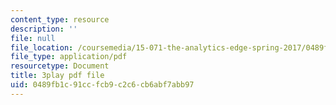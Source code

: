 ```yaml
---
content_type: resource
description: ''
file: null
file_location: /coursemedia/15-071-the-analytics-edge-spring-2017/0489fb1c91ccfcb9c2c6cb6abf7abb97_4MhGi6JSGbA.pdf
file_type: application/pdf
resourcetype: Document
title: 3play pdf file
uid: 0489fb1c-91cc-fcb9-c2c6-cb6abf7abb97
---
```

